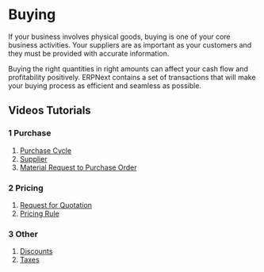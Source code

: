 
# Buying



If your business involves physical goods, buying is one of your core business
activities. Your suppliers are as important as your customers and they must be
provided with accurate information.


Buying the right quantities in right amounts can affect your cash flow and
profitability positively. ERPNext contains a set of transactions that will make your buying process as
efficient and seamless as possible.


## Videos Tutorials


### 1 Purchase


1. [Purchase Cycle](/docs/user/videos/learn/purchase-cycle)
2. [Supplier](/docs/user/videos/learn/customer-and-supplier)
3. [Material Request to Purchase Order](/docs/user/videos/learn/material-request.html)


### 2 Pricing


1. [Request for Quotation](/docs/user/videos/learn/request-for-quotation)
2. [Pricing Rule](/docs/user/videos/learn/pricing-rule)


### 3 Other


1. [Discounts](/docs/user/videos/learn/discounts)
2. [Taxes](/docs/user/videos/learn/taxes)




